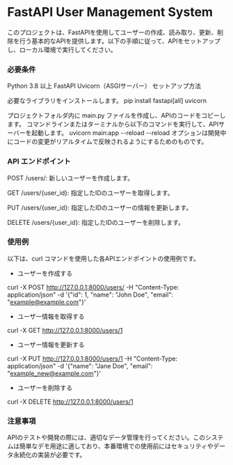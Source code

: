 # FastAPI User Management System

このプロジェクトは、FastAPIを使用してユーザーの作成、読み取り、更新、削除を行う基本的なAPIを提供します。以下の手順に従って、APIをセットアップし、ローカル環境で実行してください。

### 必要条件

Python 3.8 以上
FastAPI
Uvicorn（ASGIサーバー）
セットアップ方法

必要なライブラリをインストールします。
pip install fastapi[all] uvicorn

プロジェクトフォルダ内に main.py ファイルを作成し、APIのコードをコピーします。
コマンドラインまたはターミナルから以下のコマンドを実行して、APIサーバーを起動します。
uvicorn main:app --reload
--reload オプションは開発中にコードの変更がリアルタイムで反映されるようにするためのものです。

### API エンドポイント
POST /users/: 新しいユーザーを作成します。

GET /users/{user_id}: 指定したIDのユーザーを取得します。

PUT /users/{user_id}: 指定したIDのユーザーの情報を更新します。

DELETE /users/{user_id}: 指定したIDのユーザーを削除します。

### 使用例
以下は、curl コマンドを使用した各APIエンドポイントの使用例です。

- ユーザーを作成する

curl -X POST http://127.0.0.1:8000/users/ -H "Content-Type: application/json" -d '{"id": 1, "name": "John Doe", "email": "example@example.com"}'

- ユーザー情報を取得する

curl -X GET http://127.0.0.1:8000/users/1

- ユーザー情報を更新する

curl -X PUT http://127.0.0.1:8000/users/1 -H "Content-Type: application/json" -d '{"name": "Jane Doe", "email": "example_new@example.com"}'

- ユーザーを削除する

curl -X DELETE http://127.0.0.1:8000/users/1

### 注意事項
APIのテストや開発の際には、適切なデータ管理を行ってください。このシステムは簡単なデモ用途に適しており、本番環境での使用前にはセキュリティやデータ永続化の実装が必要です。
